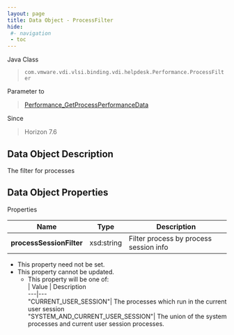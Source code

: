 ```yaml
---
layout: page
title: Data Object - ProcessFilter
hide:
 #- navigation
 - toc
---
```






Java Class  
> `com.vmware.vdi.vlsi.binding.vdi.helpdesk.Performance.ProcessFilter`

Parameter to  
> [Performance_GetProcessPerformanceData](vdi.helpdesk.Performance.md#getProcessPerformanceData)

Since  
> Horizon 7.6


## Data Object Description 

The filter for processes 

## Data Object Properties

Properties

Name |  Type |  Description   
---|---|---  
**processSessionFilter**|  xsd:string|  Filter process by process session info   


* This property need not be set.
* This property cannot be updated.
  * This property will be one of:  
|  Value |  Description   
---|---  
"CURRENT_USER_SESSION"| The processes which run in the current user session  
"SYSTEM_AND_CURRENT_USER_SESSION"| The union of the system processes and current user session processes.  

  
  
  
  
  
  
